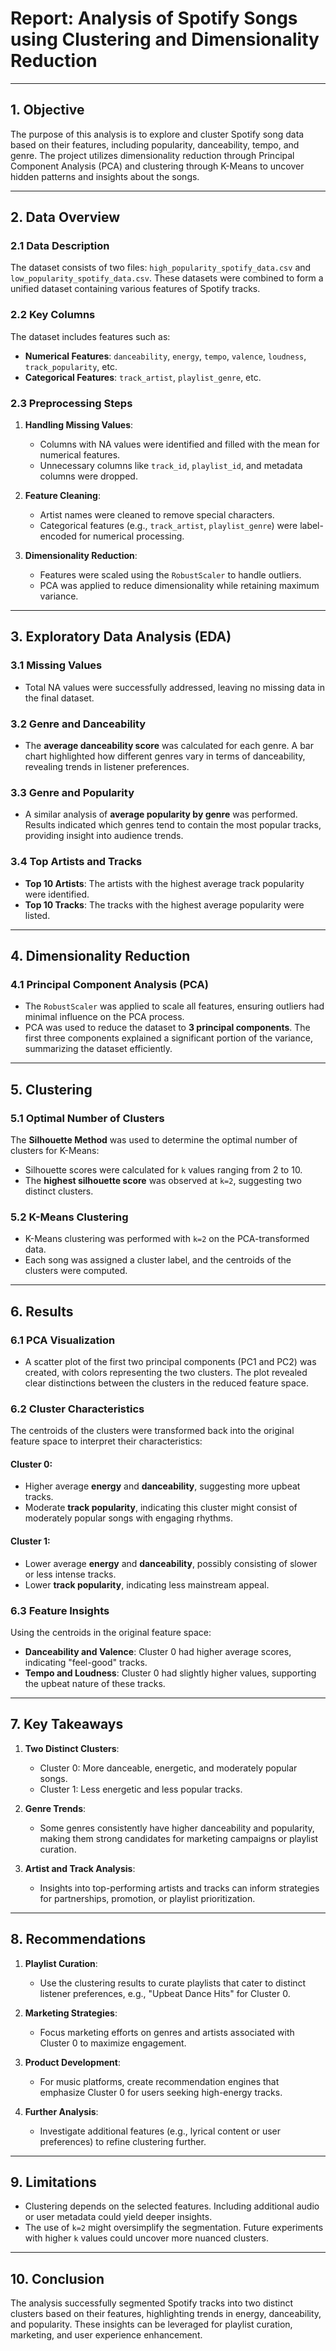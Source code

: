# **Report: Analysis of Spotify Songs using Clustering and Dimensionality Reduction**

---

## **1. Objective**

The purpose of this analysis is to explore and cluster Spotify song data based on their features, including popularity, danceability, tempo, and genre. The project utilizes dimensionality reduction through Principal Component Analysis (PCA) and clustering through K-Means to uncover hidden patterns and insights about the songs.

---

## **2. Data Overview**

### **2.1 Data Description**
The dataset consists of two files: `high_popularity_spotify_data.csv` and `low_popularity_spotify_data.csv`. These datasets were combined to form a unified dataset containing various features of Spotify tracks.

### **2.2 Key Columns**
The dataset includes features such as:
- **Numerical Features**: `danceability`, `energy`, `tempo`, `valence`, `loudness`, `track_popularity`, etc.
- **Categorical Features**: `track_artist`, `playlist_genre`, etc.

### **2.3 Preprocessing Steps**
1. **Handling Missing Values**:
   - Columns with NA values were identified and filled with the mean for numerical features.
   - Unnecessary columns like `track_id`, `playlist_id`, and metadata columns were dropped.

2. **Feature Cleaning**:
   - Artist names were cleaned to remove special characters.
   - Categorical features (e.g., `track_artist`, `playlist_genre`) were label-encoded for numerical processing.

3. **Dimensionality Reduction**:
   - Features were scaled using the `RobustScaler` to handle outliers.
   - PCA was applied to reduce dimensionality while retaining maximum variance.

---

## **3. Exploratory Data Analysis (EDA)**

### **3.1 Missing Values**
- Total NA values were successfully addressed, leaving no missing data in the final dataset.

### **3.2 Genre and Danceability**
- The **average danceability score** was calculated for each genre. A bar chart highlighted how different genres vary in terms of danceability, revealing trends in listener preferences.

### **3.3 Genre and Popularity**
- A similar analysis of **average popularity by genre** was performed. Results indicated which genres tend to contain the most popular tracks, providing insight into audience trends.

### **3.4 Top Artists and Tracks**
- **Top 10 Artists**: The artists with the highest average track popularity were identified.
- **Top 10 Tracks**: The tracks with the highest average popularity were listed.

---

## **4. Dimensionality Reduction**

### **4.1 Principal Component Analysis (PCA)**
- The `RobustScaler` was applied to scale all features, ensuring outliers had minimal influence on the PCA process.
- PCA was used to reduce the dataset to **3 principal components**. The first three components explained a significant portion of the variance, summarizing the dataset efficiently.

---

## **5. Clustering**

### **5.1 Optimal Number of Clusters**
The **Silhouette Method** was used to determine the optimal number of clusters for K-Means:
- Silhouette scores were calculated for `k` values ranging from 2 to 10.
- The **highest silhouette score** was observed at `k=2`, suggesting two distinct clusters.

### **5.2 K-Means Clustering**
- K-Means clustering was performed with `k=2` on the PCA-transformed data.
- Each song was assigned a cluster label, and the centroids of the clusters were computed.

---

## **6. Results**

### **6.1 PCA Visualization**
- A scatter plot of the first two principal components (PC1 and PC2) was created, with colors representing the two clusters. The plot revealed clear distinctions between the clusters in the reduced feature space.

### **6.2 Cluster Characteristics**
The centroids of the clusters were transformed back into the original feature space to interpret their characteristics:

#### **Cluster 0**:
- Higher average **energy** and **danceability**, suggesting more upbeat tracks.
- Moderate **track popularity**, indicating this cluster might consist of moderately popular songs with engaging rhythms.

#### **Cluster 1**:
- Lower average **energy** and **danceability**, possibly consisting of slower or less intense tracks.
- Lower **track popularity**, indicating less mainstream appeal.

### **6.3 Feature Insights**
Using the centroids in the original feature space:
- **Danceability and Valence**: Cluster 0 had higher average scores, indicating "feel-good" tracks.
- **Tempo and Loudness**: Cluster 0 had slightly higher values, supporting the upbeat nature of these tracks.

---

## **7. Key Takeaways**

1. **Two Distinct Clusters**:
   - Cluster 0: More danceable, energetic, and moderately popular songs.
   - Cluster 1: Less energetic and less popular tracks.

2. **Genre Trends**:
   - Some genres consistently have higher danceability and popularity, making them strong candidates for marketing campaigns or playlist curation.

3. **Artist and Track Analysis**:
   - Insights into top-performing artists and tracks can inform strategies for partnerships, promotion, or playlist prioritization.

---

## **8. Recommendations**

1. **Playlist Curation**:
   - Use the clustering results to curate playlists that cater to distinct listener preferences, e.g., "Upbeat Dance Hits" for Cluster 0.

2. **Marketing Strategies**:
   - Focus marketing efforts on genres and artists associated with Cluster 0 to maximize engagement.

3. **Product Development**:
   - For music platforms, create recommendation engines that emphasize Cluster 0 for users seeking high-energy tracks.

4. **Further Analysis**:
   - Investigate additional features (e.g., lyrical content or user preferences) to refine clustering further.

---

## **9. Limitations**
- Clustering depends on the selected features. Including additional audio or user metadata could yield deeper insights.
- The use of `k=2` might oversimplify the segmentation. Future experiments with higher `k` values could uncover more nuanced clusters.

---

## **10. Conclusion**
The analysis successfully segmented Spotify tracks into two distinct clusters based on their features, highlighting trends in energy, danceability, and popularity. These insights can be leveraged for playlist curation, marketing, and user experience enhancement.
